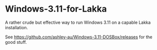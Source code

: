 # Windows-3.11-for-Lakka
A rather crude but effective way to run Windows 3.11 on a capable Lakka installation. 

See https://github.com/ashley-au/Windows-3.11-DOSBox/releases for the good stuff.
